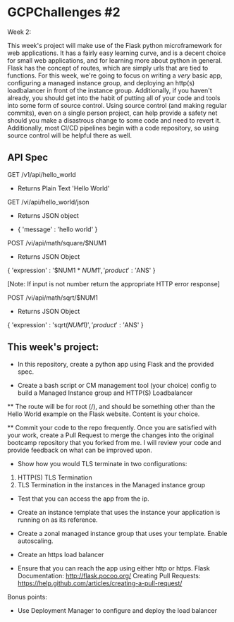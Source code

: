 # GCPChallenges #2

Week 2:

This week's project will make use of the Flask python microframework for web applications. It has a fairly easy learning curve, and is a decent choice for small web applications, and for learning more about python in general. Flask has the concept of routes, which are simply urls that are tied to functions. For this week, we're going to focus on writing a _very_ basic app, configuring a managed instance group, and deploying an http(s) loadbalancer in front of the instance group. Additionally, if you haven't already, you should get into the habit of putting all of your code and tools into some form of source control. Using source control (and making regular commits), even on a single person project, can help provide a safety net should you make a disastrous change to some code and need to revert it. Additionally, most CI/CD pipelines begin with a code repository, so using source control will be helpful there as well.

## API Spec

GET /v1/api/hello_world

* Returns Plain Text 'Hello World'

GET /vi/api/hello_world/json

* Returns JSON object 

* { 'message' : 'hello world' }

POST /vi/api/math/square/$NUM1

* Returns JSON Object

{ 
  'expression' : '$NUM1 * $NUM1',
  'product' : '$ANS'
}

[Note: If input is not number return the appropriate HTTP error response]

POST /vi/api/math/sqrt/$NUM1

* Returns JSON Object

{ 
  'expression' : 'sqrt($NUM1)',
  'product' : '$ANS'
}



## This week's project:

* In this repository, create a python app using Flask and the provided spec.

* Create a bash script or CM management tool (your choice) config to build a Managed Instance group and HTTP(S) Loadbalancer

** The route will be for root (/), and should be something other than the Hello World example on the Flask website. Content is your choice.

** Commit your code to the repo frequently. Once you are satisfied with your work, create a Pull Request to merge the changes into the original bootcamp repository that you forked from me. I will review your code and provide feedback on what can be improved upon.

* Show how you would TLS terminate in two configurations: 
1) HTTP(S) TLS Termination 
2) TLS Termination in the instances in the Managed instance group

* Test that you can access the app from the ip.

* Create an instance template that uses the instance your application is running on as its reference.

* Create a zonal managed instance group that uses your template. Enable autoscaling.

* Create an https load balancer

* Ensure that you can reach the app using either http or https. Flask Documentation: http://flask.pocoo.org/ Creating Pull Requests: https://help.github.com/articles/creating-a-pull-request/

Bonus points:

* Use Deployment Manager to configure and deploy the load balancer
